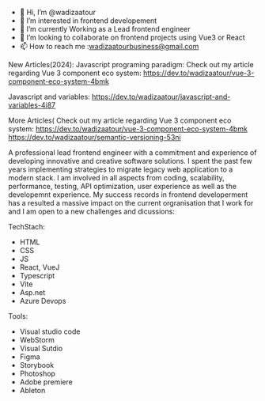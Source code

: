 - 👋 Hi, I’m @wadizaatour
- 👀 I’m interested in frontend developement
- 🌱 I’m currently Working as a Lead frontend engineer
- 💞️ I’m looking to collaborate on frontend projects using Vue3 or React
- 📫 How to reach me :wadizaatourbusiness@gmail.com

New Articles(2024): 
Javascript programing paradigm: Check out my article regarding Vue 3 component eco system:
https://dev.to/wadizaatour/vue-3-component-eco-system-4bmk

Javascript and variables: 
https://dev.to/wadizaatour/javascript-and-variables-4i87

More Articles(
Check out my article regarding Vue 3 component eco system:
https://dev.to/wadizaatour/vue-3-component-eco-system-4bmk 
https://dev.to/wadizaatour/semantic-versioning-53ni
<!---
wadizaatour/wadizaatour is a ✨ special ✨ repository because its `README.md` (this file) appears on your GitHub profile.
You can click the Preview link to take a look at your changes.
--->

A professional lead frontend engineer with a commitment and experience of developing innovative and creative software solutions. 
I spent the past few years implementing strategies to migrate legacy web application to a modern stack. I am involved in all aspects from coding, scalability, performance, testing, API optimization, user experience as well as the developemnt experience.
My success records in frontend developerment has a resulted a massive impact on the current orgranisation that I work for and I am open to a new challenges and dicussions:


TechStach: 
 - HTML
 - CSS
 - JS
 - React, VueJ
 - Typescript
 - Vite
 - Asp.net
 - Azure Devops

Tools:
 - Visual studio code
 - WebStorm
 - Visual Sutdio
 - Figma
 - Storybook
 - Photoshop
 - Adobe premiere
 - Ableton

 
